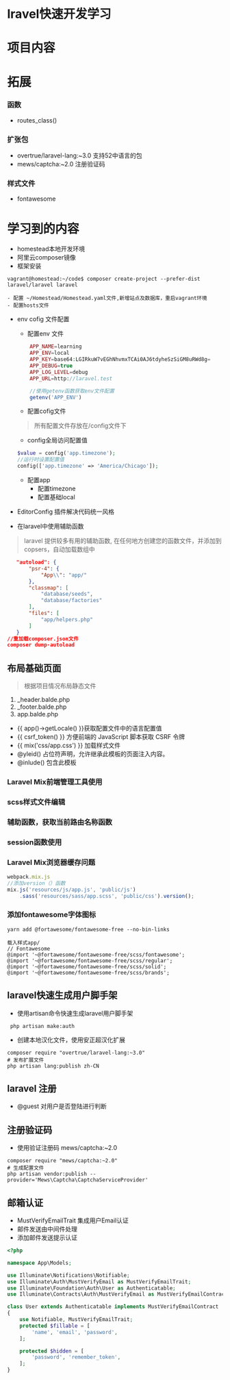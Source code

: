 # lravel快速开发学习

# 项目内容

# 拓展
### 函数
 - routes_class()
### 扩张包
- overtrue/laravel-lang:~3.0 支持52中语言的包
- mews/captcha:~2.0 注册验证码

### 样式文件
 - fontawesome


# 学习到的内容
- homestead本地开发环境
- 阿里云composer镜像
- 框架安装
```shell
vagrant@homestead:~/code$ composer create-project --prefer-dist laravel/laravel laravel
```
    - 配置 ~/Homestead/Homestead.yaml文件,新增站点及数据库，重启vagrant环境 
    - 配置hosts文件

- env cofig 文件配置
    - 配置env 文件
    ```php
        APP_NAME=learning
        APP_ENV=local
        APP_KEY=base64:LGIRkuW7vEGhNhvmxTCAi0AJ6tdyheSzSiGM8uRWd8g=
        APP_DEBUG=true
        APP_LOG_LEVEL=debug
        APP_URL=http://laravel.test

        //使用getenv函数获取env文件配置
        getenv('APP_ENV')
    ```
    - 配置cofig文件
    > 所有配置文件存放在/config文件下
    - config全局访问配置值
    ```php
    $value = config('app.timezone');
    //运行时设置配置值
    config(['app.timezone' => 'America/Chicago']);
    ```
    - 配置app
        - 配置timezone
        - 配置基础local

- EditorConfig 插件解决代码统一风格

- 在laravel中使用辅助函数
 > laravel 提供较多有用的辅助函数, 在任何地方创建您的函数文件，并添加到copsers，自动加载数组中
 ```json
    "autoload": {
        "psr-4": {
            "App\\": "app/"
        },
        "classmap": [
            "database/seeds",
            "database/factories"
        ],
        "files": [
            "app/helpers.php"   
        ]
    }
//重加载composer.json文件
composer dump-autoload
 ```

## 布局基础页面
> 根据项目情况布局静态文件
 1. _header.balde.php
 2. _footer.balde.php
 3. app.balde.php

  - {{ app()->getLocale() }}获取配置文件中的语言配置值
  - {{ csrf_token() }} 方便前端的 JavaScript 脚本获取 CSRF 令牌
  - {{ mix('css/app.css') }} 加载样式文件
  - @yleid() 占位符声明，允许继承此模板的页面注入内容。
  - @inlude() 包含此模板

### Laravel Mix前端管理工具使用

### scss样式文件编辑

### 辅助函数，获取当前路由名称函数

### session函数使用

### Laravel Mix浏览器缓存问题
```js
webpack.mix.js
//添加version（）函数
mix.js('resources/js/app.js', 'public/js')
    .sass('resources/sass/app.scss', 'public/css').version();
```
### 添加fontawesome字体图标
```shell
yarn add @fortawesome/fontawesome-free --no-bin-links

载入样式app/
// Fontawesome
@import '~@fortawesome/fontawesome-free/scss/fontawesome';
@import '~@fortawesome/fontawesome-free/scss/regular';
@import '~@fortawesome/fontawesome-free/scss/solid';
@import '~@fortawesome/fontawesome-free/scss/brands';

```

## laravel快速生成用户脚手架
- 使用artisan命令快速生成laravel用户脚手架
```shell
 php artisan make:auth
```
- 创建本地汉化文件，使用安正超汉化扩展
```shell
composer require "overtrue/laravel-lang:~3.0"
# 发布扩展文件
php artisan lang:publish zh-CN
```
## laravel 注册
- @guest 对用户是否登陆进行判断

## 注册验证码

- 使用验证注册码 mews/captcha:~2.0
```shell
composer require "mews/captcha:~2.0"
# 生成配置文件
php artisan vendor:publish --provider='Mews\Captcha\CaptchaServiceProvider' 
```

## 邮箱认证
- MustVerifyEmailTrait 集成用户Email认证
- 邮件发送由中间件处理
- 添加邮件发送提示认证

```php
<?php

namespace App\Models;

use Illuminate\Notifications\Notifiable;
use Illuminate\Auth\MustVerifyEmail as MustVerifyEmailTrait;
use Illuminate\Foundation\Auth\User as Authenticatable;
use Illuminate\Contracts\Auth\MustVerifyEmail as MustVerifyEmailContract;

class User extends Authenticatable implements MustVerifyEmailContract
{
    use Notifiable, MustVerifyEmailTrait;
    protected $fillable = [
        'name', 'email', 'password',
    ];

    protected $hidden = [
        'password', 'remember_token',
    ];
}
```

